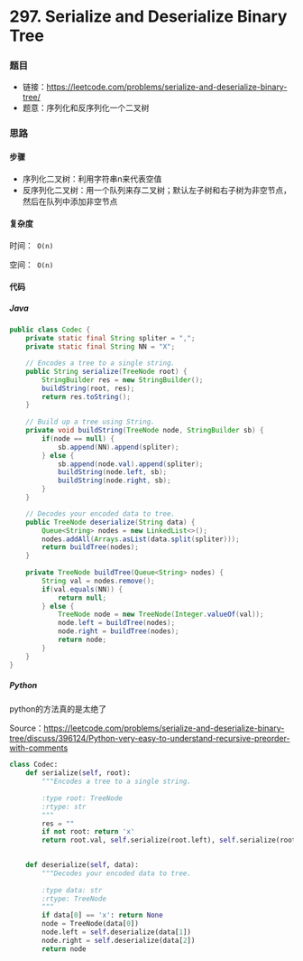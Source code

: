 

# 297. Serialize and Deserialize Binary Tree

### 题目

- 链接：https://leetcode.com/problems/serialize-and-deserialize-binary-tree/
- 题意：序列化和反序列化一个二叉树



### 思路

#### 步骤

- 序列化二叉树：利用字符串n来代表空值
- 反序列化二叉树：用一个队列来存二叉树；默认左子树和右子树为非空节点，然后在队列中添加非空节点



#### 复杂度

时间：` O(n)`

空间：` O(n)`



#### 代码

##### Java

```java
public class Codec {
    private static final String spliter = ",";
    private static final String NN = "X";

    // Encodes a tree to a single string.
    public String serialize(TreeNode root) {
        StringBuilder res = new StringBuilder();
        buildString(root, res);
        return res.toString();
    }
    
    // Build up a tree using String.
    private void buildString(TreeNode node, StringBuilder sb) {
        if(node == null) {
            sb.append(NN).append(spliter);
        } else {
            sb.append(node.val).append(spliter);
            buildString(node.left, sb);
            buildString(node.right, sb);
        }
    }

    // Decodes your encoded data to tree.
    public TreeNode deserialize(String data) {
        Queue<String> nodes = new LinkedList<>();
        nodes.addAll(Arrays.asList(data.split(spliter)));
        return buildTree(nodes);
    }
    
    private TreeNode buildTree(Queue<String> nodes) {
        String val = nodes.remove();
        if(val.equals(NN)) {
            return null;
        } else {
            TreeNode node = new TreeNode(Integer.valueOf(val));
            node.left = buildTree(nodes);
            node.right = buildTree(nodes);
            return node;
        }
    }
}
```



##### Python

python的方法真的是太绝了

Source：https://leetcode.com/problems/serialize-and-deserialize-binary-tree/discuss/396124/Python-very-easy-to-understand-recursive-preorder-with-comments

```python
class Codec:
    def serialize(self, root):
        """Encodes a tree to a single string.
        
        :type root: TreeNode
        :rtype: str
        """
        res = ""
        if not root: return 'x'
        return root.val, self.serialize(root.left), self.serialize(root.right)
    

    def deserialize(self, data):
        """Decodes your encoded data to tree.
        
        :type data: str
        :rtype: TreeNode
        """
        if data[0] == 'x': return None
        node = TreeNode(data[0])
        node.left = self.deserialize(data[1])
        node.right = self.deserialize(data[2])
        return node
        
```

